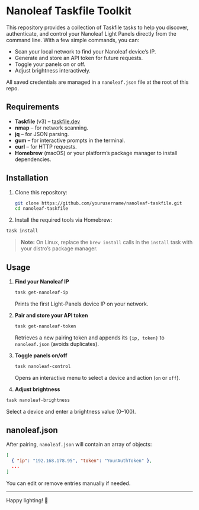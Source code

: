 # Nanoleaf Taskfile Toolkit

This repository provides a collection of Taskfile tasks to help you discover, authenticate, and control your Nanoleaf Light Panels directly from the command line. With a few simple commands, you can:

- Scan your local network to find your Nanoleaf device’s IP.
- Generate and store an API token for future requests.
- Toggle your panels on or off.
- Adjust brightness interactively.

All saved credentials are managed in a `nanoleaf.json` file at the root of this repo.

## Requirements

- **Taskfile** (v3) – [taskfile.dev](https://taskfile.dev/)
- **nmap** – for network scanning.
- **jq** – for JSON parsing.
- **gum** – for interactive prompts in the terminal.
- **curl** – for HTTP requests.
- **Homebrew** (macOS) or your platform’s package manager to install dependencies.

## Installation

1. Clone this repository:

   ```bash
   git clone https://github.com/yourusername/nanoleaf-taskfile.git
   cd nanoleaf-taskfile
   ```

2. Install the required tools via Homebrew:

```bash
task install
```

   > **Note:** On Linux, replace the `brew install` calls in the `install` task with your distro’s package manager.

## Usage

1. **Find your Nanoleaf IP**

   ```bash
   task get-nanoleaf-ip
   ```

   Prints the first Light-Panels device IP on your network.

2. **Pair and store your API token**

   ```bash
   task get-nanoleaf-token
   ```

   Retrieves a new pairing token and appends its `{ip, token}` to `nanoleaf.json` (avoids duplicates).

3. **Toggle panels on/off**

   ```bash
   task nanoleaf-control
   ```

   Opens an interactive menu to select a device and action (`on` or `off`).

4. **Adjust brightness**

```bash
task nanoleaf-brightness
```

   Select a device and enter a brightness value (0–100).

## nanoleaf.json

After pairing, `nanoleaf.json` will contain an array of objects:

```json
[
  { "ip": "192.168.178.95", "token": "YourAuthToken" },
  ...
]
```

You can edit or remove entries manually if needed.

---

Happy lighting! 🚀
